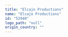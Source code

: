 ```yaml
---
title: "Elcajo Productions"
name: "Elcajo Productions"
id: "52940"
logo_path: "null"
origin_country: ""
---
```

